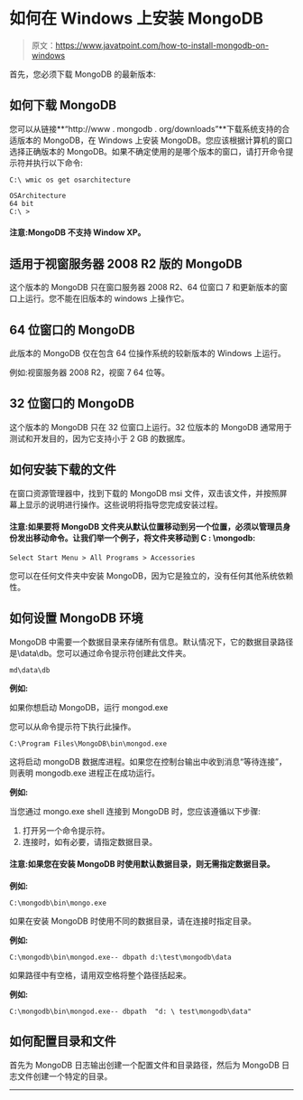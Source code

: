# 如何在 Windows 上安装 MongoDB

> 原文：<https://www.javatpoint.com/how-to-install-mongodb-on-windows>

首先，您必须下载 MongoDB 的最新版本:

## 如何下载 MongoDB

您可以从链接**“http://www . mongodb . org/downloads”**下载系统支持的合适版本的 MongoDB，在 Windows 上安装 MongoDB。您应该根据计算机的窗口选择正确版本的 MongoDB。如果不确定使用的是哪个版本的窗口，请打开命令提示符并执行以下命令:

```
C:\ wmic os get osarchitecture

```

```
OSArchitecture 
64 bit
C:\ >

```

#### 注意:MongoDB 不支持 Window XP。

## 适用于视窗服务器 2008 R2 版的 MongoDB

这个版本的 MongoDB 只在窗口服务器 2008 R2、64 位窗口 7 和更新版本的窗口上运行。您不能在旧版本的 windows 上操作它。

## 64 位窗口的 MongoDB

此版本的 MongoDB 仅在包含 64 位操作系统的较新版本的 Windows 上运行。

例如:视窗服务器 2008 R2，视窗 7 64 位等。

## 32 位窗口的 MongoDB

这个版本的 MongoDB 只在 32 位窗口上运行。32 位版本的 MongoDB 通常用于测试和开发目的，因为它支持小于 2 GB 的数据库。

## 如何安装下载的文件

在窗口资源管理器中，找到下载的 MongoDB msi 文件，双击该文件，并按照屏幕上显示的说明进行操作。这些说明将指导您完成安装过程。

#### 注意:如果要将 MongoDB 文件夹从默认位置移动到另一个位置，必须以管理员身份发出移动命令。让我们举一个例子，将文件夹移动到 C : \mongodb:

```
Select Start Menu > All Programs > Accessories 

```

您可以在任何文件夹中安装 MongoDB，因为它是独立的，没有任何其他系统依赖性。

## 如何设置 MongoDB 环境

MongoDB 中需要一个数据目录来存储所有信息。默认情况下，它的数据目录路径是\data\db。您可以通过命令提示符创建此文件夹。

```
md\data\db

```

**例如:**

如果你想启动 MongoDB，运行 mongod.exe

您可以从命令提示符下执行此操作。

```
C:\Program Files\MongoDB\bin\mongod.exe

```

这将启动 mongoDB 数据库进程。如果您在控制台输出中收到消息“等待连接”，则表明 mongodb.exe 进程正在成功运行。

**例如:**

当您通过 mongo.exe shell 连接到 MongoDB 时，您应该遵循以下步骤:

1.  打开另一个命令提示符。
2.  连接时，如有必要，请指定数据目录。

#### 注意:如果您在安装 MongoDB 时使用默认数据目录，则无需指定数据目录。

**例如:**

```
C:\mongodb\bin\mongo.exe

```

如果在安装 MongoDB 时使用不同的数据目录，请在连接时指定目录。

**例如:**

```
C:\mongodb\bin\mongod.exe-- dbpath d:\test\mongodb\data

```

如果路径中有空格，请用双空格将整个路径括起来。

**例如:**

```
C:\mongodb\bin\mongod.exe-- dbpath  "d: \ test\mongodb\data"

```

## 如何配置目录和文件

首先为 MongoDB 日志输出创建一个配置文件和目录路径，然后为 MongoDB 日志文件创建一个特定的目录。

* * *